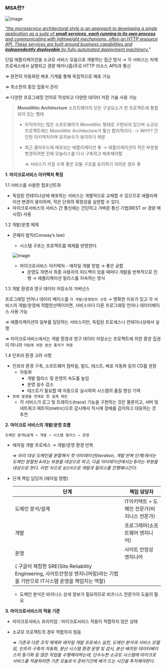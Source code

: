 ### MSA란?

![image](https://github.com/Suah-Cho/STUDY/assets/102336763/5c745e7a-7354-4aba-978f-084b31187343)

*["the microservice architectural style is an approach to developing a single application as a suite of **small services, each running in its own process** and communicating with lightweight mechanisms, often an HTTP resource API. These services are built around business capabilities and **independently deployable** by fully automated deployment machinery.](https://martinfowler.com/articles/microservices.html)”*

단일 애플리케이션을 소규모 서비스 모음으로 개발하는 접근 방식 → 각 서비스는 자체 프로세스에서 실행되고 경량 메커니즘(주로 HTTP 리소스 API)과 통신

⇒ 완전히 자동화된 배포 기계를 통해 독립적으로 배포 가능

⇒ 최소한의 중앙 집중식 관리

⇒ 다양한 프로그래밍 언어로 작성되고 다양한 데이터 저장 기술 사용 가능

> **Monolithic Architecture**
소프트웨어의 모든 구성요소가 한 프로젝트에 통합되어 있는 형태
> 
> - 아직까지는 많은 소프트웨어가 Monolithic 형태로 구현되어 있으며 소규모 프로젝트에는 Monolithic Architecture가 훨신 합리적이다.
> -> WHY? 간단한 아키텍처이며 유지보수가 용이하기 때문
> - 최근 클라우드에 배포되는 애플리케이션 多 → 애플리케이션의 작은 부분을 변경하려면 전체 모놀리스를 다시 구축하고 배포해야함
>     
>     ⇒ 서비스가 커질 수록 좋은 모듈 구조를 유지하기 어려운 경우 多
>


**1. 마이크로서비스 아키텍처 특징**

1.1 서비스를 사용한 컴포넌트화

- 독립된 컨테이너상에 배포하는 서비스는 개별적으로 교체할 수 있으므로 애플리케이션 변경이 용이하며, 작은 단위의 확장성을 실현할 수 있다.
- 마이크로서비스의 서비스 간 통신에는 간단하고 가벼운 통신 기법(REST or 경량 메시징) 사용

1.2 개발/운영 체제

- 콘웨이 법칙(Conway’s law)
    - 시스템 구조는 프로젝트를 체제를 반영한다.
    
   ![image](https://github.com/Suah-Cho/STUDY/assets/102336763/676edab6-c655-440b-b372-65ef4d5ed25f)

    
    - 마이크로서비스 아키텍처 - 애자일 개발 방법 → 좋은 궁합
        - 운영도 하면서 최종 사용자의 피드백이 있을 때마다 개발을 반복적으로 진행 → 애플리케이션 릴리스를 지속하는 방식

1.3 개발 환경과 영구 데이터 저장소의 거버넌스

프로그래밍 언어나 데이터 베이스를 `각 개발/운영팀이 선정` → 명확한 이유가 있고 각 서비스의 개발/운영에 적합한선택이라면, 서비스마다 다른 프로그래밍 언어나 데이터베이스 사용 가능

⇒ 애플리케이션의 일부를 담당하는 서비스지만, 독립된 프로세스나 컨테이너상에서 실행

⇒ 마이크로서비스에서는 개발 환경과 영구 데이터 저장소는 프로젝트에 의한 중앙 집권이 아니라 `각팀에 의한 분산 통치가 허용`

1.4 인프라 환경 고려 사항

- 인프라 환경 구축, 소프트웨어 컴파일, 빌드, 테스트, 배포 자동화 등의 CD를 권장
    - 자동화
        - 개발 릴리스 및 운영의 속도를 높임
        - 운영 실수 감소
        - 테스트가 필요할 때 자동으로 실시하여 시스템의 품질 향상 기여
- `장애 발생을 전제로 한 설계 제안`
    - 각 서비스가 로그 및 트레이스(trace) 기능을 구현하는 것은 물론이고, 서버 및 네트워크 매트릭(metric)으르 감시해서 적시에 장애를 감지하고 대응하는 것 추천

**2. 마이크로 서비스의 개발/운영 흐름**

`도메인 분석&설계 → 개발 → 시스템 릴리스 → 운영`

- 애자일 개발 프로세스 → 개발/운영 환경 반복
    
    *⇒ 미리 대상 도메인을 분할해서 첫 이터레이션(iteration, 개발 반복 단계)에서는 도메인 분할된 A라는 부분을 대상으로 하고, 다음 이터레이션에서는 B라는 부분을 대상으로 한다. 이런 식으로 `점진적`으로 개발과 릴리스를 진행해나간다.*
    
- 단계 책임 담당자 (애자일 영향)
    
    
    | 단계 | 책임 담당자 |
    | --- | --- |
    | 도메인 분석/설계|IT아키텍트 + 도메인 전문가(비지니스 전문가)|
    | 개발 | 프로그래머(소프트웨어 엔지니어) |
    | 운영 | 사이트 안정성 엔지니어
    ( 구글이 제창한 SRE(Site Reliability Engineering, 사이트안정성 엔지니어링)라는 기법을 기반으로 IT시스템 운영을 책임지는 역할) |
    - 도메인 분석은 비지니스 상세 정보가 필요하므로 비즈니스 전문가의 도움이 필요

**3. 마이크로서비스의 적용 기준**

- 마이크로서비스 프리미엄 : 마이크로서비스 적용이 적합하지 않은 상태
- 소규모 프로젝트의 경우 적합하지 않음
    
    *⇒ 기존과 다른 조직 체제와 애자일 개발 프로세스 실천, 도메인 분석과 서비스 모델링, 인프라 구축의 자동화, 분산 시스템 환경 운영 및 감시, 분산 배치된 데이터베이스의 동기화 등 많은 작업을 수행해야하는데, 단수누한 소규모 시스템에 마이크로 서비스를 적용하려면 기존 모놀로식 준비기간에 배가 드는 시간을 투자해야한다.*
